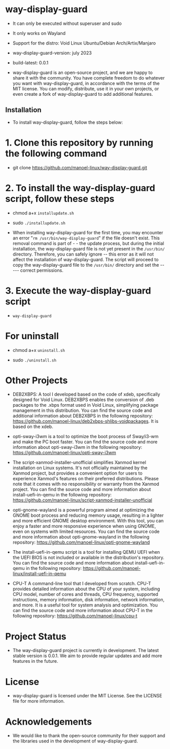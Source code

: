 # way-display-guard

- It can only be executed without superuser and sudo

- It only works on Wayland

- Support for the distro: Void Linux Ubuntu/Debian Arch/Artix/Manjaro

- way-display-guard-version: july 2023

- build-latest: 0.0.1

- way-display-guard is an open-source project, and we are happy to share it with the community. You have complete freedom to do whatever you want with way-display-guard, in accordance with the terms of the MIT license. You can modify, distribute, use it in your own projects, or even create a fork of way-display-guard to add additional features.

## Installation

- To install way-display-guard, follow the steps below:

# 1. Clone this repository by running the following command

- git clone https://github.com/manoel-linux/way-display-guard.git

# 2. To install the way-display-guard script, follow these steps

- chmod a+x `installupdate.sh`

- sudo `./installupdate.sh`

- When installing way-display-guard for the first time, you may encounter an error "`rm /usr/bin/way-display-guard`" if the file doesn't exist. This removal command is part of - - the update process, but during the initial installation, the way-display-guard file is not yet present in the `/usr/bin/` directory. Therefore, you can safely ignore -- this error as it will not affect the installation of way-display-guard. The script will proceed to copy the way-display-guard file to the `/usr/bin/` directory and set the ----- correct permissions.

# 3. Execute the way-display-guard script

- `way-display-guard`

# For uninstall

- chmod a+x `uninstall.sh`

- sudo `./uninstall.sh`

# Other Projects

- DEB2XBPS: A tool I developed based on the code of xdeb, specifically designed for Void Linux. DEB2XBPS enables the conversion of .deb packages to the .xbps   format used in Void Linux, simplifying package management in this distribution. You can find the source code and additional information about DEB2XBPS in the  following repository: https://github.com/manoel-linux/deb2xbps-shlibs-voidpackages. It is based on the xdeb.

- opti-sway-i3wm is a tool to optimize the boot process of Sway/i3-wm and make the PC boot faster. You can find the source code and more information about opti-sway-i3wm in the following repository: https://github.com/manoel-linux/opti-sway-i3wm

- The script-xanmod-installer-unofficial simplifies Xanmod kernel installation on Linux systems. It's not officially maintained by the Xanmod project, but provides a convenient option for users to experience Xanmod's features on their preferred distributions. Please note that it comes with no responsibility or warranty from the Xanmod project. You can find the source code and more information about install-uefi-in-qemu in the following repository: https://github.com/manoel-linux/script-xanmod-installer-unofficial

- opti-gnome-wayland is a powerful program aimed at optimizing the GNOME boot process and reducing memory usage, resulting in a lighter and more efficient GNOME  desktop environment. With this tool, you can enjoy a faster and more responsive experience when using GNOME, even on systems with limited resources. You can find the source code and more information about opti-gnome-wayland in the following repository: https://github.com/manoel-linux/opti-gnome-wayland

- The install-uefi-in-qemu script is a tool for installing QEMU UEFI when the UEFI BIOS is not included or available in the distribution's repository. You can find the source code and more information about install-uefi-in-qemu in the following repository: https://github.com/manoel-linux/install-uefi-in-qemu

- CPU-T A command-line tool that I developed from scratch. CPU-T provides detailed information about the CPU of your system, including CPU model, number of cores and threads, CPU frequency, supported instructions, memory information, disk information, network information, and more. It is a useful tool for system analysis and optimization. You can find the source code and more information about CPU-T in the following repository: https://github.com/manoel-linux/cpu-t

# Project Status

- The way-display-guard project is currently in development. The latest stable version is 0.0.1. We aim to provide regular updates and add more features in the future.

# License

- way-display-guard is licensed under the MIT License. See the LICENSE file for more information.

# Acknowledgements

- We would like to thank the open-source community for their support and the libraries used in the development of way-display-guard.
